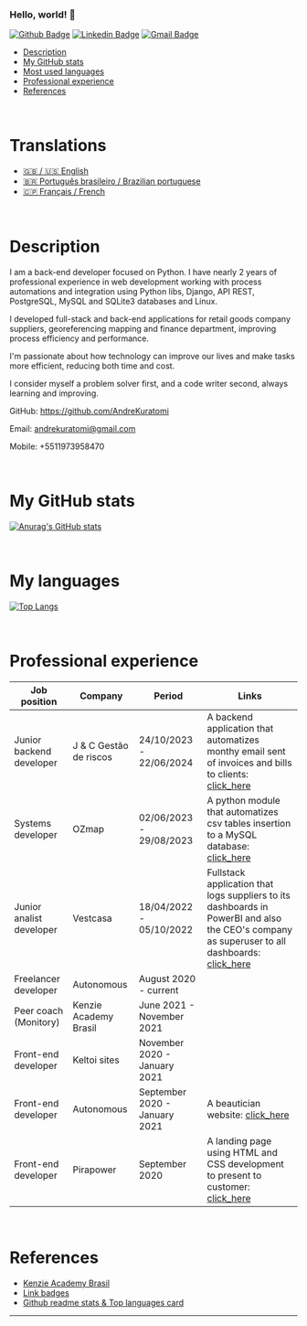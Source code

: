 ### Hello, world! 👋

[![Github Badge](https://img.shields.io/badge/-Github-000?style=flat-square&logo=Github&logoColor=white&link=https://github.com/AndreKuratomi)](https://github.com/AndreKuratomi)
[![Linkedin Badge](https://img.shields.io/badge/-LinkedIn-blue?style=flat-square&logo=Linkedin&logoColor=white&link=https://www.linkedin.com/in/andre-kuratomi/)](https://www.linkedin.com/in/andre-kuratomi/)
[![Gmail Badge](https://img.shields.io/badge/-Gmail-c14438?style=flat-square&logo=Gmail&logoColor=white&link=mailto:andrekuratomi@gmail.com)](mailto:andrekuratomi@gmail.com)

- [Description](#description)
- [My GitHub stats](#my-github-stats)
- [Most used languages](#my-languages)
- [Professional experience](#professional-experience)
- [References](#references)

<br>

# Translations

- [🇬🇧 / 🇺🇸 English](https://github.com/AndreKuratomi/AndreKuratomi)
- [🇧🇷 Português brasileiro / Brazilian portuguese](./multilingual_readmes/README_pt-br.md)
- [🇨🇵 Français / French](./multilingual_readmes/README_fr.md)

<br>

# Description

I am a back-end developer focused on Python.
I have nearly 2 years of professional experience in web development working with process automations and integration using Python libs, Django, API REST, PostgreSQL, MySQL and SQLite3 databases and Linux.

I developed full-stack and back-end applications for retail goods company suppliers, georeferencing mapping and finance department, improving process efficiency and performance.

I'm passionate about how technology can improve our lives and make tasks more efficient, reducing both time and cost.

I consider myself a problem solver first, and a code writer second, always learning and improving.



GitHub:
https://github.com/AndreKuratomi

Email:
andrekuratomi@gmail.com

Mobile:
+5511973958470


<br>

# My GitHub stats
[![Anurag's GitHub stats](https://github-readme-stats.vercel.app/api?username=AndreKuratomi&theme=dark)](https://github.com/anuraghazra/github-readme-stats)

<br>

# My languages
[![Top Langs](https://github-readme-stats.vercel.app/api/top-langs/?username=AndreKuratomi&layout=compact&how_icons=true&theme=dark)](https://github.com/anuraghazra/github-readme-stats)

<br>

# Professional experience

| Job position | Company | Period | Links
| ------ | ------ |------ | ------
| Junior backend developer| J & C Gestão de riscos | 24/10/2023 - 22/06/2024  | A backend application that automatizes monthy email sent of invoices and bills to clients: [click_here](https://github.com/AndreKuratomi/finances_mail_invoices_and_bills)
| Systems developer | OZmap | 02/06/2023 - 29/08/2023  | A python module that automatizes csv tables insertion to a MySQL database: [click_here](https://github.com/AndreKuratomi/tables_to_db)
| Junior analist developer | Vestcasa | 18/04/2022 - 05/10/2022  | Fullstack application that logs suppliers to its dashboards in PowerBI and also the CEO's company as superuser to all dashboards: [click_here](https://github.com/AndreKuratomi/PrototipoLogin)
| Freelancer developer | Autonomous | August 2020 - current  | 
| Peer coach (Monitory) | Kenzie Academy Brasil | June 2021 - November 2021 | 
| Front-end developer | Keltoi sites | November 2020 - January 2021 | 
| Front-end developer | Autonomous | September 2020 - January 2021 | A beautician website: [click_here](https://github.com/AndreKuratomi/Beautician-website)
| Front-end developer | Pirapower | September 2020 | A landing page using HTML and CSS development to present to customer: [click_here](https://github.com/AndreKuratomi/pirapower-sketch)

<br>

# References
- [Kenzie Academy Brasil](https://kenzie.com.br/)
- [Link badges](https://shields.io/)
- [Github readme stats & Top languages card](https://github.com/anuraghazra/github-readme-stats)

<!--
## Translations

- [Arabic | العربية](/i18n/README.ar.md)
- [Albanian / Shqip](/i18n/README.sq.md)
- [Bangla / বাংলা](/i18n/README.bn.md)
- [Catalan / Català](/i18n/README.ca.md)
- [Danish / Dansk](/i18n/README.da.md)
- [Dutch / Nederlands](/i18n/README.nl.md)
- [English](https://github.com/supabase/supabase)
- [French / Français](/i18n/README.fr.md)
- [German / Deutsch](/i18n/README.de.md)
- [Greek / Ελληνικά](/i18n/README.gr.md)
- [Hebrew / עברית](/i18n/README.he.md)
- [Hindi / हिंदी](/i18n/README.hi.md)
- [Hungarian / Magyar](/i18n/README.hu.md)
- [Nepali / नेपाली](/i18n/README.ne.md)
- [Indonesian / Bahasa Indonesia](/i18n/README.id.md)
- [Italian / Italiano](/i18n/README.it.md)
- [Japanese / 日本語](/i18n/README.jp.md)
- [Korean / 한국어](/i18n/README.ko.md)
- [Malay / Bahasa Malaysia](/i18n/README.ms.md)
- [Norwegian (Bokmål) / Norsk (Bokmål)](/i18n/README.nb-no.md)
- [Persian / فارسی](/i18n/README.fa.md)
- [Polish / Polski](/i18n/README.pl.md)
- [Portuguese / Portuguese](/i18n/README.pt.md)
- [Portuguese (Brazilian) / Português Brasileiro](/i18n/README.pt-br.md)
- [Romanian / Română](/i18n/README.ro.md)
- [Russian / Pусский](/i18n/README.ru.md)
- [Sinhala / සිංහල](/i18n/README.si.md)
- [Spanish / Español](/i18n/README.es.md)
- [Simplified Chinese / 简体中文](/i18n/README.zh-cn.md)
- [Swedish / Svenska](/i18n/README.sv.md)
- [Thai / ไทย](/i18n/README.th.md)
- [Traditional Chinese / 繁体中文](/i18n/README.zh-tw.md)
- [Turkish / Türkçe](/i18n/README.tr.md)
- [Ukrainian / Українська](/i18n/README.uk.md)
- [Vietnamese / Tiếng Việt](/i18n/README.vi-vn.md)
- [List of translations](/i18n/languages.md) <!--- Keep only this -->

---


<!--
**AndreKuratomi/AndreKuratomi** is a ✨ _special_ ✨ repository because its `README.md` (this file) appears on your GitHub profile.

Here are some ideas to get you started:

- 🔭 I’m currently working on ...
- 🌱 I’m currently learning ...
- 👯 I’m looking to collaborate on ...
- 🤔 I’m looking for help with ...
- 💬 Ask me about ...
- 📫 How to reach me: ...
- 😄 Pronouns: ...
- ⚡ Fun fact: ...
-->
